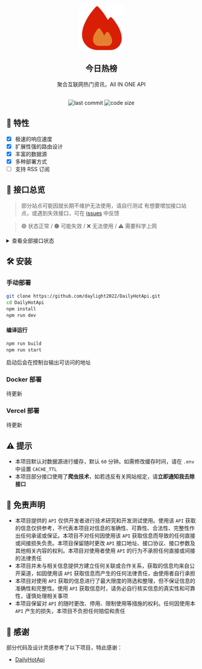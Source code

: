<div align="center">
<img src="./public/favicon.png" width="120px" height="120px" />
<h2>今日热榜</h2>
<p>聚合互联网热门资讯，All IN ONE API</p>
<br />
<img src="https://img.shields.io/github/last-commit/daylight2022/DailyHotApi" alt="last commit"/>
 <img src="https://img.shields.io/github/languages/code-size/daylight2022/DailyHotApi" alt="code size"/>
</div>

## 🚩 特性

- [x] 极速的响应速度
- [x] 扩展性强的路由设计
- [x] 丰富的数据源
- [x] 多种部署方式
- [ ] 支持 RSS 订阅

## 👀 接口总览

> 部分站点可能因就长期不维护无法使用，请自行测试
> 有想要增加接口站点，或遇到失效接口，可在 [issues](https://github.com/daylight2022/DailyHotApi/issues) 中反馈

> 🟢 状态正常 / 🟠 可能失效 / ❌ 无法使用 / ⚠️ 需要科学上网

<details>
<summary>查看全部接口状态</summary>

| **站点**         | **类别**     | **接口名称**   | **状态** |
| ---------------- | ------------ | -------------- | -------- |
| 知乎              | 热榜        | zhihu         | 🟢       |
| 知乎日报           | 推荐榜      | zhihu-daily   | 🟢       |
| 今日头条           | 热榜        | toutiao       | 🟢       |
</details>

## 🛠️ 安装

### 手动部署

```bash
git clone https://github.com/daylight2022/DailyHotApi.git
cd DailyHotApi
npm install
npm run dev
```

#### 编译运行

```bash
npm run build
npm run start
```

启动后会在控制台输出可访问的地址

### Docker 部署

待更新

### Vercel 部署

待更新

## ⚠️ 提示

- 本项目默认对数据源进行缓存，默认 `60` 分钟。如需修改缓存时间，请在 `.env` 中设置 `CACHE_TTL`
- 本项目部分接口使用了**爬虫技术**，如若违反有关网站规定，请**立即通知我去除接口**

## 📢 免责声明

- 本项目提供的 `API` 仅供开发者进行技术研究和开发测试使用。使用该 `API` 获取的信息仅供参考，不代表本项目对信息的准确性、可靠性、合法性、完整性作出任何承诺或保证。本项目不对任何因使用该 `API` 获取信息而导致的任何直接或间接损失负责。本项目保留随时更改 `API` 接口地址、接口协议、接口参数及其他相关内容的权利。本项目对使用者使用 `API` 的行为不承担任何直接或间接的法律责任
- 本项目并未与相关信息提供方建立任何关联或合作关系，获取的信息均来自公开渠道，如因使用该 `API` 获取信息而产生的任何法律责任，由使用者自行承担
- 本项目对使用 `API` 获取的信息进行了最大限度的筛选和整理，但不保证信息的准确性和完整性。使用 `API` 获取信息时，请务必自行核实信息的真实性和可靠性，谨慎处理相关事项
- 本项目保留对 `API` 的随时更改、停用、限制使用等措施的权利。任何因使用本 `API` 产生的损失，本项目不负担任何赔偿和责任

## 💏 感谢

部分代码及设计灵感参考了以下项目，特此感谢：

- [DailyHotApi](https://github.com/imsyy/DailyHotApi)
